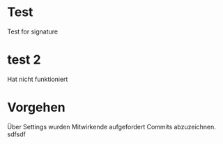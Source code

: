# Test
Test for signature
# test 2
Hat nicht funktioniert
# Vorgehen
Über Settings wurden Mitwirkende aufgefordert Commits abzuzeichnen. sdfsdf
